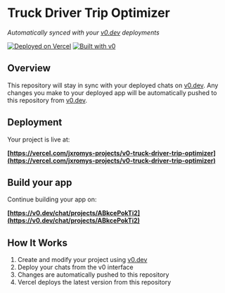 # Truck Driver Trip Optimizer

*Automatically synced with your [v0.dev](https://v0.dev) deployments*

[![Deployed on Vercel](https://img.shields.io/badge/Deployed%20on-Vercel-black?style=for-the-badge&logo=vercel)](https://vercel.com/jxromys-projects/v0-truck-driver-trip-optimizer)
[![Built with v0](https://img.shields.io/badge/Built%20with-v0.dev-black?style=for-the-badge)](https://v0.dev/chat/projects/ABkcePokTi2)

## Overview

This repository will stay in sync with your deployed chats on [v0.dev](https://v0.dev).
Any changes you make to your deployed app will be automatically pushed to this repository from [v0.dev](https://v0.dev).

## Deployment

Your project is live at:

**[https://vercel.com/jxromys-projects/v0-truck-driver-trip-optimizer](https://vercel.com/jxromys-projects/v0-truck-driver-trip-optimizer)**

## Build your app

Continue building your app on:

**[https://v0.dev/chat/projects/ABkcePokTi2](https://v0.dev/chat/projects/ABkcePokTi2)**

## How It Works

1. Create and modify your project using [v0.dev](https://v0.dev)
2. Deploy your chats from the v0 interface
3. Changes are automatically pushed to this repository
4. Vercel deploys the latest version from this repository